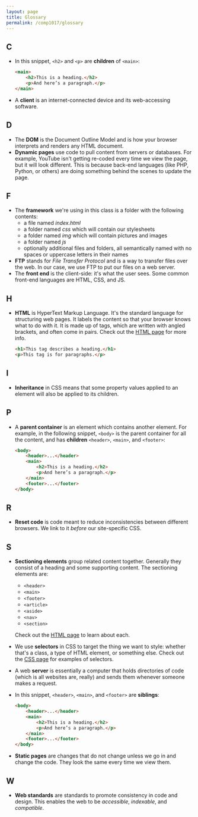 ```yaml
---
layout: page
title: Glossary
permalink: /comp1017/glossary
---
```


## C
+ In this snippet, `<h2>` and `<p>` are **children** of `<main>`:
    ```html
    <main>
        <h2>This is a heading.</h2>
        <p>And here’s a paragraph.</p>
    </main>
    ```
+ A **client** is an internet-connected device and its web-accessing software.

## D
+ The **DOM** is the Document Outline Model and is how your browser interprets and renders any HTML document.
+ **Dynamic pages** use code to pull content from servers or databases. For example, YouTube isn't getting re-coded every time we view the page, but it will look different. This is because back-end languages (like PHP, Python, or others) are doing something behind the scenes to update the page.

## F
+ The **framework** we're using in this class is a folder with the following contents:
	+ a file named *index.html*
	+ a folder named *css* which will contain our stylesheets
	+ a folder named *img* which will contain pictures and images
	+ a folder named *js*
	+ optionally additional files and folders, all semantically named with no spaces or uppercase letters in their names
+ **FTP** stands for *File Transfer Protocol* and is a way to transfer files over the web. In our case, we use FTP to put our files on a web server.
+ The **front end** is the client-side: it's what the user sees. Some common front-end languages are HTML, CSS, and JS.

## H
+ **HTML** is HyperText Markup Language. It's the standard language for structuring web pages. It labels the content so that your browser knows what to do with it. It is made up of tags, which are written with angled brackets, and often come in pairs. Check out the [HTML page](./html) for more info.
	```html
	<h1>This tag describes a heading.</h1>
	<p>This tag is for paragraphs.</p>
	```

## I
+ **Inheritance** in CSS means that some property values applied to an element will also be applied to its children.


## P
+ A **parent container** is an element which contains another element. For example, in the following snippet, `<body>` is the parent container for all the content, and has **children** `<header>`, `<main>`, and `<footer>`:
	```html
	<body>
		<header>...</header>
		<main>
			<h2>This is a heading.</h2>
			<p>And here’s a paragraph.</p>
		</main>
		<footer>...</footer>
	</body>
	```

## R
+ **Reset code** is code meant to reduce inconsistencies between different browsers. We link to it *before* our site-specific CSS.

## S
+ **Sectioning elements** group related content together. Generally they consist of a heading and some supporting content. The sectioning elements are: 
	+ `<header>`
	+ `<main>`
	+ `<footer>`
	+ `<article>`
	+ `<aside>`
	+ `<nav>`
	+ `<section>`
	
	Check out the [HTML page](./html) to learn about each.
+ We use **selectors** in CSS to target the thing we want to style: whether that's a class, a type of HTML element, or something else. Check out the [CSS page](./css) for examples of selectors.
+ A web **server** is essentially a computer that holds directories of code (which is all websites are, really) and sends them whenever someone makes a request.
+ In this snippet, `<header>`, `<main>`, and `<footer>` are **siblings**:
	```html
	<body>
		<header>...</header>
		<main>
			<h2>This is a heading.</h2>
			<p>And here’s a paragraph.</p>
		</main>
		<footer>...</footer>
	</body>
	```
+ **Static pages** are changes that do not change unless we go in and change the code. They look the same every time we view them.

## W
+ **Web standards** are standards to promote consistency in code and design. This enables the web to be *accessible*, *indexable*, and *compatible*.